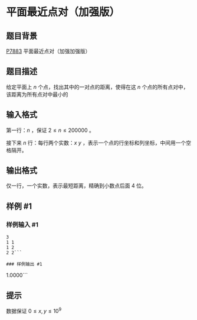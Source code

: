 # 平面最近点对（加强版）

## 题目背景

[P7883](/problem/P7883) 平面最近点对（加强加强版）

## 题目描述

给定平面上 $n$ 个点，找出其中的一对点的距离，使得在这 $n$ 个点的所有点对中，该距离为所有点对中最小的


## 输入格式

第一行：$n$ ，保证 $2\le n\le 200000$ 。

接下来 $n$ 行：每行两个实数：$x\ y$ ，表示一个点的行坐标和列坐标，中间用一个空格隔开。


## 输出格式

仅一行，一个实数，表示最短距离，精确到小数点后面 $4$ 位。

## 样例 #1

### 样例输入 #1
```
3
1 1
1 2
2 2```

### 样例输出 #1

```
1.0000```

## 提示

数据保证 $0\le x,y\le 10^9$
